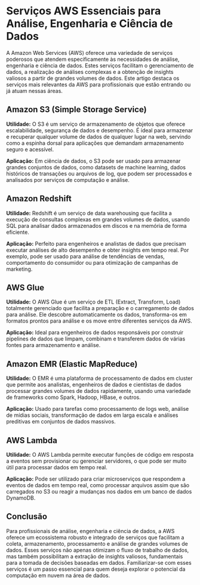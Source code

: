 # Serviços AWS Essenciais para Análise, Engenharia e Ciência de Dados

A Amazon Web Services (AWS) oferece uma variedade de serviços poderosos que atendem especificamente às necessidades de análise, engenharia e ciência de dados. Estes serviços facilitam o gerenciamento de dados, a realização de análises complexas e a obtenção de insights valiosos a partir de grandes volumes de dados. Este artigo destaca os serviços mais relevantes da AWS para profissionais que estão entrando ou já atuam nessas áreas.

## Amazon S3 (Simple Storage Service)

**Utilidade:** O S3 é um serviço de armazenamento de objetos que oferece escalabilidade, segurança de dados e desempenho. É ideal para armazenar e recuperar qualquer volume de dados de qualquer lugar na web, servindo como a espinha dorsal para aplicações que demandam armazenamento seguro e acessível.

**Aplicação:** Em ciência de dados, o S3 pode ser usado para armazenar grandes conjuntos de dados, como datasets de machine learning, dados históricos de transações ou arquivos de log, que podem ser processados e analisados por serviços de computação e análise.

## Amazon Redshift

**Utilidade:** Redshift é um serviço de data warehousing que facilita a execução de consultas complexas em grandes volumes de dados, usando SQL para analisar dados armazenados em discos e na memória de forma eficiente.

**Aplicação:** Perfeito para engenheiros e analistas de dados que precisam executar análises de alto desempenho e obter insights em tempo real. Por exemplo, pode ser usado para análise de tendências de vendas, comportamento do consumidor ou para otimização de campanhas de marketing.

## AWS Glue

**Utilidade:** O AWS Glue é um serviço de ETL (Extract, Transform, Load) totalmente gerenciado que facilita a preparação e o carregamento de dados para análise. Ele descobre automaticamente os dados, transforma-os em formatos prontos para análise e os move entre diferentes serviços da AWS.

**Aplicação:** Ideal para engenheiros de dados responsáveis por construir pipelines de dados que limpam, combinam e transferem dados de várias fontes para armazenamento e análise.

## Amazon EMR (Elastic MapReduce)

**Utilidade:** O EMR é uma plataforma de processamento de dados em cluster que permite aos analistas, engenheiros de dados e cientistas de dados processar grandes volumes de dados rapidamente, usando uma variedade de frameworks como Spark, Hadoop, HBase, e outros.

**Aplicação:** Usado para tarefas como processamento de logs web, análise de mídias sociais, transformação de dados em larga escala e análises preditivas em conjuntos de dados massivos.

## AWS Lambda

**Utilidade:** O AWS Lambda permite executar funções de código em resposta a eventos sem provisionar ou gerenciar servidores, o que pode ser muito útil para processar dados em tempo real.

**Aplicação:** Pode ser utilizado para criar microserviços que respondem a eventos de dados em tempo real, como processar arquivos assim que são carregados no S3 ou reagir a mudanças nos dados em um banco de dados DynamoDB.

## Conclusão

Para profissionais de análise, engenharia e ciência de dados, a AWS oferece um ecossistema robusto e integrado de serviços que facilitam a coleta, armazenamento, processamento e análise de grandes volumes de dados. Esses serviços não apenas otimizam o fluxo de trabalho de dados, mas também possibilitam a extração de insights valiosos, fundamentais para a tomada de decisões baseadas em dados. Familiarizar-se com esses serviços é um passo essencial para quem deseja explorar o potencial da computação em nuvem na área de dados.

